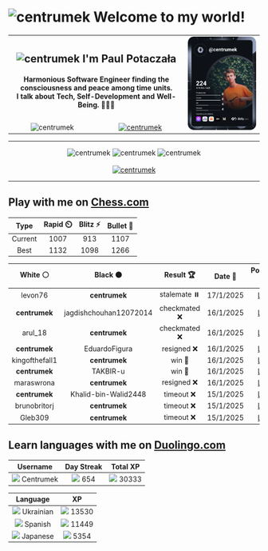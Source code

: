 <h1>
  <img
    src="https://emojis.slackmojis.com/emojis/images/1531849430/4246/blob-sunglasses.gif"
    width="30"
    alt="centrumek"
  />
  Welcome to my world!
</h1>

<table>
  <tbody>
    <tr>
      <td align="center" width="70%" colspan="2">
        <h2>
          <img
            src="https://raw.githubusercontent.com/MartinHeinz/MartinHeinz/master/wave.gif"
            width="30px"
            alt="centrumek"
          />
          I'm Paul Potaczała
        </h2>
        <h4>
          Harmonious Software Engineer finding the consciousness and peace among time units.
          <br/>
          I talk about Tech, Self-Development and Well-Being. 🌿🧘🚀
        </h4>
      </td>
      <td width="30%" rowspan="2">
        <a href="https://app.daily.dev/centrumek">
          <img
            src="./devcard.svg"
            alt="centrumek"
          />
        </a>
      </td>
    </tr>
    <tr align="center">
      <td>
        <img
          src="https://komarev.com/ghpvc/?username=centrumek&label=visitors&color=0e75b6&style=flat"
          alt="centrumek"
        >
      </td>
      <td>
        <a href="https://stackoverflow.com/users/14496012/centrumek">
          <img
            src="https://stackoverflow.com/users/flair/14496012.png?theme=dark"
            alt="centrumek"
          >
        </a>
      </td>
    </tr>
  </tbody>
</table>

---
<div align="center">
  <img 
    src="https://github-readme-stats.vercel.app/api?username=centrumek&show_icons=true&count_private=true&theme=dark&hide_border=true&hide=issues,contribs&bg_color=00000000"
    alt="centrumek"
  />
  <img
    src="https://github-readme-stats.vercel.app/api/top-langs/?username=centrumek&layout=compact&hide_border=true&theme=dark&bg_color=00000000&langs_count=6&exclude_repo=air-statistic-app"
    alt="centrumek"
  />
  <img 
    src="https://github-readme-streak-stats.herokuapp.com?user=centrumek&theme=dark&hide_border=true&background=FFFFFF00"
    alt="centrumek"
  />
  <br/>
  <br/>
  <a href="https://www.buymeacoffee.com/centrumek">
    <img
      src="https://cdn.buymeacoffee.com/buttons/v2/default-orange.png"
      height="50"
      width="210"
      alt="centrumek"
    />
  </a>
</div>

---

## Play with me on [Chess.com](https://www.chess.com/member/centrumek)

<div align="center">
<!--START_SECTION:chessStats-->
<!-- Automatically generated with https://github.com/Balastrong/chess-stats-action -->

| Type | Rapid ⏲️ | Blitz ⚡ | Bullet 🔫 |
|:---:|:---:|:---:|:---:|
| Current | 1007 | 913 | 1107 |
| Best | 1132 | 1098 | 1266 |

| White ⚪ | Black ⚫ | Result 🏆 | Date 📅 | Position 🗺️ | Type 🕕 |
|:---:|:---:|:---:|:---:|:---:|:---:|
| levon76 | **centrumek** | stalemate ⏸️ | 17/1/2025 | <a href="http://www.ee.unb.ca/cgi-bin/tervo/fen.pl?select=3k4/8/3KQ3/8/8/8/8/8 b - -">Link</a> | Blitz |
| **centrumek** | jagdishchouhan12072014 | checkmated ❌ | 16/1/2025 | <a href="http://www.ee.unb.ca/cgi-bin/tervo/fen.pl?select=3rk1nr/Q4ppp/4p3/1p6/8/2PbP1P1/P3qP1P/4K2R w k -">Link</a> | Blitz |
| arul_18 | **centrumek** | checkmated ❌ | 16/1/2025 | <a href="http://www.ee.unb.ca/cgi-bin/tervo/fen.pl?select=r1bqk2r/pp3Qb1/2n4p/3B2p1/8/7N/PPP2PP1/R1B1K2R b KQkq -">Link</a> | Blitz |
| **centrumek** | EduardoFigura | resigned ❌ | 16/1/2025 | <a href="http://www.ee.unb.ca/cgi-bin/tervo/fen.pl?select=4r1k1/pp3ppp/8/2p5/4r2q/2P5/PP1B2P1/5RK1 w - - 2 24">Link</a> | Bullet |
| kingofthefall1 | **centrumek** | win 🥇 | 16/1/2025 | <a href="http://www.ee.unb.ca/cgi-bin/tervo/fen.pl?select=6rr/p1p4p/1k1p4/2pQ1p2/P1P2P2/8/1P6/6qK w - - 0 31">Link</a> | Bullet |
| **centrumek** | TAKBIR-u | win 🥇 | 16/1/2025 | <a href="http://www.ee.unb.ca/cgi-bin/tervo/fen.pl?select=r3r1k1/1p3p1p/4bqp1/p7/8/P1P5/2P2PPP/Q3RRK1 b - -">Link</a> | Bullet |
| maraswrona | **centrumek** | resigned ❌ | 16/1/2025 | <a href="http://www.ee.unb.ca/cgi-bin/tervo/fen.pl?select=r3kbnr/1p2q2p/p2p1pp1/4p3/2P1P1Q1/B7/P4PPP/nN1R2K1 w kq - 0 15">Link</a> | Rapid |
| **centrumek** | Khalid-bin-Walid2448 | timeout ❌ | 15/1/2025 | <a href="http://www.ee.unb.ca/cgi-bin/tervo/fen.pl?select=r1b3k1/bpp3q1/p3p3/2Pp1pN1/3PnP2/8/PBKN4/7R w - - 8 35">Link</a> | Bullet |
| brunobritorj | **centrumek** | timeout ❌ | 15/1/2025 | <a href="http://www.ee.unb.ca/cgi-bin/tervo/fen.pl?select=8/p4R2/1b4P1/2p1k3/4B3/2P1PK2/PP5P/6R1 b - - 0 40">Link</a> | Bullet |
| Gleb309 | **centrumek** | timeout ❌ | 15/1/2025 | <a href="http://www.ee.unb.ca/cgi-bin/tervo/fen.pl?select=8/p5pp/8/7P/4b2K/2k5/8/8 b - - 0 54">Link</a> | Bullet |

<!--END_SECTION:chessStats-->
</div>

## Learn languages with me on [Duolingo.com](https://www.duolingo.com/profile/Centrumek)

<div align="center">
<!--START_SECTION:duolingoStats-->
<!-- Automatically generated with https://github.com/centrumek/duolingo-readme-stats-->

| Username | Day Streak | Total XP |
|:---:|:---:|:---:|
| <img src="https://raw.githubusercontent.com/centrumek/duolingo-readme-stats/main/assets/duolingo.png" height="12"> Centrumek | <img src="https://raw.githubusercontent.com/centrumek/duolingo-readme-stats/main/assets/streakinactive.svg" height="12"> 654 | <img src="https://raw.githubusercontent.com/centrumek/duolingo-readme-stats/main/assets/xp.svg" height="12"> 30333 | <img src="https://raw.githubusercontent.com/centrumek/duolingo-readme-stats/main/assets/xp.svg" height="12"> 0 |

| Language | XP |
|:---:|:---:|
| <img src="https://raw.githubusercontent.com/centrumek/duolingo-readme-stats/main/assets/langs/ukrainian.svg" height="12"> Ukrainian | <img src="https://raw.githubusercontent.com/centrumek/duolingo-readme-stats/main/assets/xp.svg" height="12"> 13530 |
| <img src="https://raw.githubusercontent.com/centrumek/duolingo-readme-stats/main/assets/langs/spanish.svg" height="12"> Spanish | <img src="https://raw.githubusercontent.com/centrumek/duolingo-readme-stats/main/assets/xp.svg" height="12"> 11449 |
| <img src="https://raw.githubusercontent.com/centrumek/duolingo-readme-stats/main/assets/langs/japanese.svg" height="12"> Japanese | <img src="https://raw.githubusercontent.com/centrumek/duolingo-readme-stats/main/assets/xp.svg" height="12"> 5354 |

<!--END_SECTION:duolingoStats-->
</div>
<!--
**centrumek/centrumek** is a ✨ _special_ ✨ repository because its `README.md` (this file) appears on your GitHub profile.

Here are some ideas to get you started:

- 🔭 I’m currently working on ...
- 🌱 I’m currently learning ...
- 👯 I’m looking to collaborate on ...
- 🤔 I’m looking for help with ...
- 💬 Ask me about ...
- 📫 How to reach me: ...
- 😄 Pronouns: ...
- ⚡ Fun fact: ...
-->
